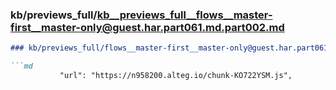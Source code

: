 ### kb/previews_full/kb__previews_full__flows__master-first__master-only@guest.har.part061.md.part002.md

```md
### kb/previews_full/flows__master-first__master-only@guest.har.part061.md (part 002)

```md
           "url": "https://n958200.alteg.io/chunk-KO722YSM.js",
 
```

```

```
